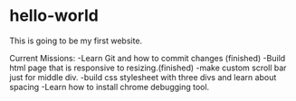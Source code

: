 # hello-world
This is going to be my first website. 

Current Missions:
-Learn Git and how to commit changes  (finished)
-Build html page that is responsive to resizing.(finished)
-make custom scroll bar just for middle div. 
-build css stylesheet with three divs and learn about spacing
-Learn how to install chrome debugging tool.